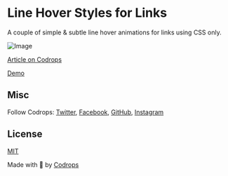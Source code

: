 # Line Hover Styles for Links

A couple of simple & subtle line hover animations for links using CSS only.

![Image](https://tympanus.net/codrops/wp-content/uploads/2021/02/LineHover_featured.jpg)

[Article on Codrops](https://tympanus.net/codrops/?p=53312)

[Demo](http://tympanus.net/Development/LineHoverStyles/)


## Misc

Follow Codrops: [Twitter](http://www.twitter.com/codrops), [Facebook](http://www.facebook.com/codrops), [GitHub](https://github.com/codrops), [Instagram](https://www.instagram.com/codropsss/)

## License
[MIT](LICENSE)

Made with :blue_heart: by [Codrops](http://www.codrops.com)





